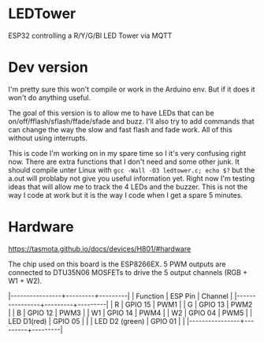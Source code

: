 # LEDTower
ESP32 controlling a R/Y/G/Bl LED Tower via MQTT

# Dev version

I'm pretty sure this won't compile or work in the Arduino env. But if it does it won't do anything useful.

The goal of this version is to allow me to have LEDs that can be on/off/fflash/sflash/ffade/sfade and buzz. I'll also try to add commands that can change the way the slow and fast flash and fade work. All of this without using interrupts.

This is code I'm working on in my spare time so I it's very confusing right now. There are extra functions that I don't need and some other junk. It should compile unter Linux with ```gcc -Wall -O3 ledtower.c; echo $?``` but the a.out will problaby not give you useful information yet. Right now I'm testing ideas that will allow me to track the 4 LEDs and the buzzer. This is not the way I code at work but it is the way I code when I get a spare 5 minutes.

# Hardware

https://tasmota.github.io/docs/devices/H801/#hardware

The chip used on this board is the ESP8266EX. 5 PWM outputs are connected to DTU35N06 MOSFETs to drive the 5 output channels (RGB + W1 + W2).

|----------------+---------+---------|
| Function       | ESP Pin | Channel |
|----------------+---------+---------|
| R              | GPIO 15 | PWM1    |
| G              | GPIO 13 | PWM2    |
| B              | GPIO 12 | PWM3    |
| W1             | GPIO 14 | PWM4    |
| W2             | GPIO 04 | PWM5    |
| LED D1(red)    | GPIO 05 |         |
| LED D2 (green) | GPIO 01 |         |
|----------------+---------+---------|
